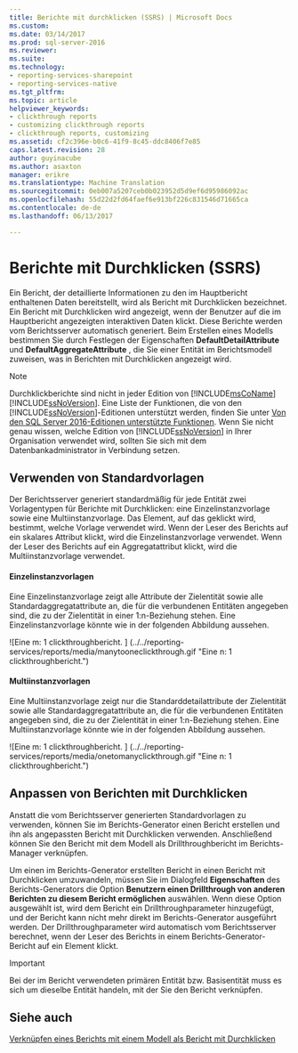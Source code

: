 ```yaml
---
title: Berichte mit durchklicken (SSRS) | Microsoft Docs
ms.custom: 
ms.date: 03/14/2017
ms.prod: sql-server-2016
ms.reviewer: 
ms.suite: 
ms.technology:
- reporting-services-sharepoint
- reporting-services-native
ms.tgt_pltfrm: 
ms.topic: article
helpviewer_keywords:
- clickthrough reports
- customizing clickthrough reports
- clickthrough reports, customizing
ms.assetid: cf2c396e-b0c6-41f9-8c45-ddc8406f7e85
caps.latest.revision: 28
author: guyinacube
ms.author: asaxton
manager: erikre
ms.translationtype: Machine Translation
ms.sourcegitcommit: 0eb007a5207ceb0b023952d5d9ef6d95986092ac
ms.openlocfilehash: 55d22d2fd64faef6e913bf226c831546d71665ca
ms.contentlocale: de-de
ms.lasthandoff: 06/13/2017

---
```

# <a name="clickthrough-reports-ssrs"></a>Berichte mit Durchklicken (SSRS)
  Ein Bericht, der detaillierte Informationen zu den im Hauptbericht enthaltenen Daten bereitstellt, wird als Bericht mit Durchklicken bezeichnet. Ein Bericht mit Durchklicken wird angezeigt, wenn der Benutzer auf die im Hauptbericht angezeigten interaktiven Daten klickt. Diese Berichte werden vom Berichtsserver automatisch generiert. Beim Erstellen eines Modells bestimmen Sie durch Festlegen der Eigenschaften **DefaultDetailAttribute** und **DefaultAggregateAttribute** , die Sie einer Entität im Berichtsmodell zuweisen, was in Berichten mit Durchklicken angezeigt wird.  
  
> [!NOTE]  
>  Durchklickberichte sind nicht in jeder Edition von [!INCLUDE[msCoName](../../includes/msconame-md.md)][!INCLUDE[ssNoVersion](../../includes/ssnoversion-md.md)]. Eine Liste der Funktionen, die von den [!INCLUDE[ssNoVersion](../../includes/ssnoversion-md.md)]-Editionen unterstützt werden, finden Sie unter [Von den SQL Server 2016-Editionen unterstützte Funktionen](~/sql-server/editions-and-supported-features-for-sql-server-2016.md). Wenn Sie nicht genau wissen, welche Edition von [!INCLUDE[ssNoVersion](../../includes/ssnoversion-md.md)] in Ihrer Organisation verwendet wird, sollten Sie sich mit dem Datenbankadministrator in Verbindung setzen.  
  
## <a name="using-default-templates"></a>Verwenden von Standardvorlagen  
 Der Berichtsserver generiert standardmäßig für jede Entität zwei Vorlagentypen für Berichte mit Durchklicken: eine Einzelinstanzvorlage sowie eine Multiinstanzvorlage. Das Element, auf das geklickt wird, bestimmt, welche Vorlage verwendet wird. Wenn der Leser des Berichts auf ein skalares Attribut klickt, wird die Einzelinstanzvorlage verwendet. Wenn der Leser des Berichts auf ein Aggregatattribut klickt, wird die Multiinstanzvorlage verwendet.  
  
#### <a name="single-instance-templates"></a>Einzelinstanzvorlagen  
 Eine Einzelinstanzvorlage zeigt alle Attribute der Zielentität sowie alle Standardaggregatattribute an, die für die verbundenen Entitäten angegeben sind, die zu der Zielentität in einer 1:n-Beziehung stehen. Eine Einzelinstanzvorlage könnte wie in der folgenden Abbildung aussehen.  
  
 ![Eine m: 1 clickthroughbericht. ] (../../reporting-services/reports/media/manytooneclickthrough.gif "Eine n: 1 clickthroughbericht.")  
  
#### <a name="multiple-instance-templates"></a>Multiinstanzvorlagen  
 Eine Multiinstanzvorlage zeigt nur die Standarddetailattribute der Zielentität sowie alle Standardaggregatattribute an, die für die verbundenen Entitäten angegeben sind, die zu der Zielentität in einer 1:n-Beziehung stehen. Eine Multiinstanzvorlage könnte wie in der folgenden Abbildung aussehen.  
  
 ![Eine m: 1 clickthroughbericht. ] (../../reporting-services/reports/media/onetomanyclickthrough.gif "Eine n: 1 clickthroughbericht.")  
  
## <a name="customizing-clickthrough-reports"></a>Anpassen von Berichten mit Durchklicken  
 Anstatt die vom Berichtsserver generierten Standardvorlagen zu verwenden, können Sie im Berichts-Generator einen Bericht erstellen und ihn als angepassten Bericht mit Durchklicken verwenden. Anschließend können Sie den Bericht mit dem Modell als Drillthroughbericht im Berichts-Manager verknüpfen.  
  
 Um einen im Berichts-Generator erstellten Bericht in einen Bericht mit Durchklicken umzuwandeln, müssen Sie im Dialogfeld **Eigenschaften** des Berichts-Generators die Option **Benutzern einen Drillthrough von anderen Berichten zu diesem Bericht ermöglichen** auswählen. Wenn diese Option ausgewählt ist, wird dem Bericht ein Drillthroughparameter hinzugefügt, und der Bericht kann nicht mehr direkt im Berichts-Generator ausgeführt werden. Der Drillthroughparameter wird automatisch vom Berichtsserver berechnet, wenn der Leser des Berichts in einem Berichts-Generator-Bericht auf ein Element klickt.  
  
> [!IMPORTANT]  
>  Bei der im Bericht verwendeten primären Entität bzw. Basisentität muss es sich um dieselbe Entität handeln, mit der Sie den Bericht verknüpfen.  
  
## <a name="see-also"></a>Siehe auch  
 [Verknüpfen eines Berichts mit einem Modell als Bericht mit Durchklicken](http://msdn.microsoft.com/library/3af42de3-67ef-41c2-bc8a-7045baec6f63)  
  
  

